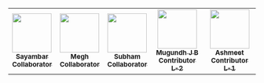 <table>
<tr>
  <td align="center">
   <a href="https://github.com/Sayambar2004/">
    <img style="height: 80px; width:80px;" src="https://avatars.githubusercontent.com/Sayambar2004"/><br />
    <sub><b>Sayambar<br/>Collaborator</b></sub>
   </a>
 </td>
  <td align="center">
   <a href="https://github.com/Megh2005/">
    <img style="height: 80px; width:80px;" src="https://avatars.githubusercontent.com/Megh2005"/><br />
    <sub><b>Megh<br/>Collaborator</b></sub>
   </a>
 </td>
  <td align="center">
   <a href="https://github.com/iSubhamMani/">
    <img style="height: 80px; width:80px;" src="https://avatars.githubusercontent.com/iSubhamMani"/><br />
    <sub><b>Subham<br/>Collaborator</b></sub>
   </a>
 </td>
  <td align="center">
   <a href="https://github.com/J-B-Mugundh/">
    <img style="height: 80px; width:80px;" src="https://avatars.githubusercontent.com/J-B-Mugundh"/><br />
    <sub><b>Mugundh J B<br/>Contributor L-2</b></sub>
   </a>
 </td>
  <td align="center">
   <a href="https://github.com/ash-k121">
    <img style="height: 80px; width:80px;" src="https://avatars.githubusercontent.com/ash-k121"/><br />
    <sub><b>Ashmeet<br/>Contributor L-1</b></sub>
   </a>
 </td>
</tr>
</table>
